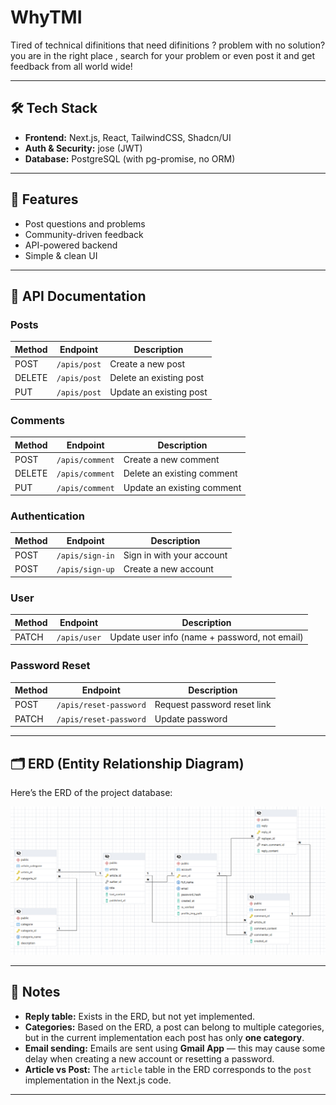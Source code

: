 # WhyTMI

Tired of technical difinitions that need difinitions ? problem with no solution? you are in the right place , search for your problem or even post it and get feedback from all world wide! 

---

## 🛠️ Tech Stack
- **Frontend:** Next.js, React, TailwindCSS, Shadcn/UI  
- **Auth & Security:** jose (JWT)  
- **Database:** PostgreSQL (with pg-promise, no ORM)

---

## 🚀 Features
- Post questions and problems  
- Community-driven feedback  
- API-powered backend  
- Simple & clean UI  

---

## 📖 API Documentation

### Posts
| Method | Endpoint       | Description             |
|--------|----------------|-------------------------|
| POST   | `/apis/post`   | Create a new post       |
| DELETE | `/apis/post`   | Delete an existing post |
| PUT    | `/apis/post`   | Update an existing post |

### Comments
| Method | Endpoint          | Description                |
|--------|-------------------|----------------------------|
| POST   | `/apis/comment`   | Create a new comment       |
| DELETE | `/apis/comment`   | Delete an existing comment |
| PUT    | `/apis/comment`   | Update an existing comment |

### Authentication
| Method | Endpoint         | Description                |
|--------|------------------|----------------------------|
| POST   | `/apis/sign-in`  | Sign in with your account  |
| POST   | `/apis/sign-up`  | Create a new account       |

### User
| Method | Endpoint     | Description                          |
|--------|--------------|--------------------------------------|
| PATCH  | `/apis/user` | Update user info (name + password, not email) |

### Password Reset
| Method | Endpoint               | Description                 |
|--------|------------------------|-----------------------------|
| POST   | `/apis/reset-password` | Request password reset link |
| PATCH  | `/apis/reset-password` | Update password             |

---

## 🗂️ ERD (Entity Relationship Diagram)

Here’s the ERD of the project database:

![ERD](./ERD.PNG) 

---

## 📝 Notes
- **Reply table:** Exists in the ERD, but not yet implemented.  
- **Categories:** Based on the ERD, a post can belong to multiple categories, but in the current implementation each post has only **one category**.  
- **Email sending:** Emails are sent using **Gmail App** — this may cause some delay when creating a new account or resetting a password.  
- **Article vs Post:** The `article` table in the ERD corresponds to the `post` implementation in the Next.js code.  

---

